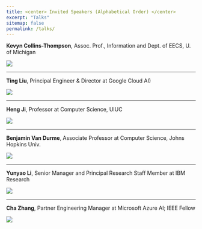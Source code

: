 ```yaml
---
title: <center> Invited Speakers (Alphabetical Order) </center>
excerpt: "Talks"
sitemap: false
permalink: /talks/
---
```


**Kevyn Collins-Thompson**, Assoc. Prof., Information and Dept. of EECS, U. of Michigan

<img src='/DI-2021/images/Picture1.png'>

------

**Ting Liu**, Principal Engineer & Director at Google Cloud AI)

<img src='/DI-2021/images/Picture2.png'>

------

**Heng Ji**, Professor at Computer Science, UIUC


<img src='/DI-2021/images/Picture3.png'>

------

**Benjamin Van Durme**, Associate Professor at Computer Science, Johns Hopkins Univ.

<img src='/DI-2021/images/Picture4.png'>

------

**Yunyao Li**, Senior Manager and Principal Research Staff Member at IBM Research

<img src='/DI-2021/images/Picture5.png'>

------

**Cha Zhang**, Partner Engineering Manager at Microsoft Azure AI; IEEE Fellow

<img src='/DI-2021/images/Picture6.png'>
